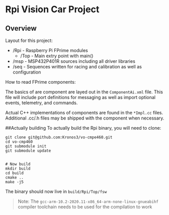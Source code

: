# Rpi Vision Car Project

## Overview

Layout for this project:
  - /Rpi - Raspberry Pi FPrime modules
    - /Top - Main extry point with main()
  - /msp - MSP432P401R sources including all driver libraries
  - /seq - Sequences written for racing and calibration as well as configuration

How to read FPrime components:

The basics of are component are layed out in
the `ComponentAi.xml` file. This file will include port definitions
for messaging as well as import optional events, telemetry, and commands.

Actual C++ implementations of components are found in the `*Impl.cc` files.
Additional .cc/.h files may be shipped with the component when necessary.

##Actually building
To actually build the Rpi binary, you will need to clone:
```
git clone git@github.com:Kronos3/vo-cmpe460.git
cd vo-cmp460
git submodule init
git submodule update


# Now build
mkdir build
cd build
cmake ..
make -j5
```

The binary should now live in `build/Rpi/Top/fsw`

> Note: The `gcc-arm-10.2-2020.11-x86_64-arm-none-linux-gnueabihf` compiler toolchain needs to be used for the compilation to work

